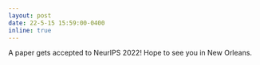 ```yaml
---
layout: post
date: 22-5-15 15:59:00-0400
inline: true
---
```


A paper gets accepted to NeurIPS 2022! Hope to see you in New Orleans.
